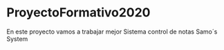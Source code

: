 # ProyectoFormativo2020
En este proyecto vamos a trabajar mejor
Sistema control de notas Samo´s System
